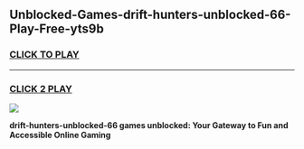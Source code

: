 
## Unblocked-Games-drift-hunters-unblocked-66-Play-Free-yts9b
<h3>
<a href="https://premium76.site?title=drift-hunters-unblocked-66&ref=10A">CLICK TO PLAY</a></h3>
<hr>

<h3>
<a href="https://premium76.site?title=drift-hunters-unblocked-66&ref=10A">CLICK 2 PLAY</a>
  
</h3>

<a href="https://premium76.site?title=drift-hunters-unblocked-66&ref=10A"><img src="https://clearcache.store/games.png"></a>


**drift-hunters-unblocked-66 games unblocked: Your Gateway to Fun and Accessible Online Gaming**
